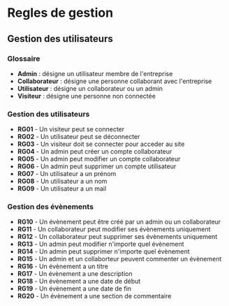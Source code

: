 # Regles de gestion

## Gestion des utilisateurs

### Glossaire

- **Admin** : désigne un utilisateur membre de l'entreprise
- **Collaborateur** : désigne une personne collaborant avec l'entreprise
- **Utilisateur** : désigne un collaborateur ou un admin
- **Visiteur** : désigne une personne non connectée

### Gestion des utilisateurs

- **RG01** - Un visiteur peut se connecter
- **RG02** - Un utilisateur peut se déconnecter
- **RG03** - Un visiteur doit se connecter pour acceder au site
- **RG04** - Un admin peut créer un compte collaborateur
- **RG05** - Un admin peut modifier un compte collaborateur
- **RG06** - Un admin peut supprimer un compte utilisateur
- **RG07** - Un utilisateur a un prénom
- **RG08** - Un utilisateur a un nom
- **RG09** - Un utilisateur a un mail

### Gestion des évènements

- **RG10** - Un évènement peut être créé par un admin ou un collaborateur
- **RG11** - Un collaborateur peut modifier ses évènements uniquement
- **RG12** - Un collaborateur peut supprimer ses évènements uniquement
- **RG13** - Un admin peut modifier n'importe quel évènement
- **RG14** - Un admin peut supprimer n'importe quel évènement
- **RG15** - Un admin et un collaborteur peuvent commenter un évènement
- **RG16** - Un évènement a un titre
- **RG17** - Un évènement a une description
- **RG18** - Un évènement a une date de début
- **RG19** - Un évènement a une date de fin
- **RG20** - Un évènement a une section de commentaire